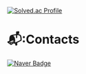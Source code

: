 <!---
kimgiraffe/kimgiraffe is a ✨ special ✨ repository because its `README.md` (this file) appears on your GitHub profile.
You can click the Preview link to take a look at your changes.
--->
[![Solved.ac Profile](http://mazassumnida.wtf/api/v2/generate_badge?boj=kimgiraffe)](https://solved.ac/kimgiraffe)

# 📬:Contacts
[![Naver Badge](https://img.shields.io/badge/Naver-03C75A?style=flat-square&logo=Naver&logoColor=white&link=mailto:kimgiraffe@naver.com)](mailto:kimgiraffe@naver.com)
